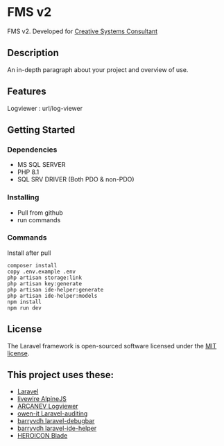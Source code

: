 # FMS v2

FMS v2. Developed for [Creative Systems Consultant](http://www.csc.net.my/)

## Description

An in-depth paragraph about your project and overview of use.

## Features
Logviewer : url/log-viewer

## Getting Started

### Dependencies

* MS SQL SERVER
* PHP 8.1
* SQL SRV DRIVER (Both PDO & non-PDO)

### Installing

* Pull from github
* run commands

### Commands

Install after pull

```
composer install
copy .env.example .env
php artisan storage:link
php artisan key:generate
php artisan ide-helper:generate
php artisan ide-helper:models
npm install
npm run dev
```

## License

The Laravel framework is open-sourced software licensed under the [MIT license](https://opensource.org/licenses/MIT).

## This project uses these:


* [Laravel](https://github.com/laravel/laravel)
* [livewire AlpineJS](https://laravel-livewire.com)
* [ARCANEV Logviewer](https://github.com/ARCANEDEV/LogViewer)
* [owen-it Laravel-auditing](https://github.com/owen-it/laravel-auditing)
* [barryvdh laravel-debugbar](https://github.com/barryvdh/laravel-debugbar)
* [barryvdh laravel-ide-helper](https://github.com/barryvdh/laravel-ide-helper)
* [HEROICON Blade](https://github.com/blade-ui-kit/blade-heroicons)